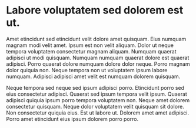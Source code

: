 # Labore voluptatem sed dolorem est ut.

Amet etincidunt sed etincidunt velit dolore amet quisquam. Eius numquam magnam modi velit amet. Ipsum est non velit aliquam. Dolor ut neque tempora voluptatem consectetur magnam aliquam. Numquam quaerat adipisci ut modi quisquam. Numquam numquam quaerat dolore est quaerat adipisci. Porro quaerat dolore numquam dolore dolor neque. Porro magnam dolor quiquia non. Neque tempora non ut voluptatem ipsum labore numquam. Adipisci adipisci amet velit est numquam dolorem quisquam.

Neque tempora sed neque sed ipsum adipisci porro. Etincidunt porro sed eius consectetur adipisci. Quaerat sed ipsum tempora velit ipsum. Quaerat adipisci quiquia ipsum porro tempora voluptatem non. Neque amet dolorem consectetur quisquam. Neque dolor voluptatem velit quisquam sit dolore. Non consectetur quiquia eius. Est ut labore ut. Dolorem amet amet adipisci. Porro amet etincidunt eius ipsum dolorem porro porro.

